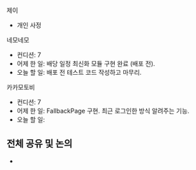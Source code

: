 
제이
- 개인 사정

네모네모
- 컨디션: 7
- 어제 한 일: 배당 일정 최신화 모듈 구현 완료 (배포 전).
- 오늘 할 일: 배포 전 테스트 코드 작성하고 마무리.

카카모토비
- 컨디션: 7
- 어제 한 일: FallbackPage 구현. 최근 로그인한 방식 알려주는 기능.
- 오늘 할 일: 

## 전체 공유 및 논의
- 
